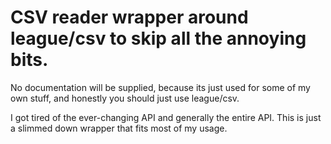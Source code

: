 # CSV reader wrapper around league/csv to skip all the annoying bits.

No documentation will be supplied, because its just used for some of my own stuff, and honestly you should just use league/csv. 

I got tired of the ever-changing API and generally the entire API. This is just a slimmed down wrapper that fits most of my usage.
